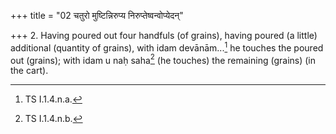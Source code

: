 +++
title = "02 चतुरो मुष्टिन्निरुप्य निरुप्तेष्वन्वोप्येदन्"

+++
2. Having poured out four handfuls (of grains), having poured (a little) additional (quantity of grains), with idam devānām...[^1] he touches the poured out (grains); with idam u naḥ saha[^2] (he touches) the remaining (grains) (in the cart).  

[^1]: TS I.1.4.n.a.  

[^2]: TS I.1.4.n.b.  
